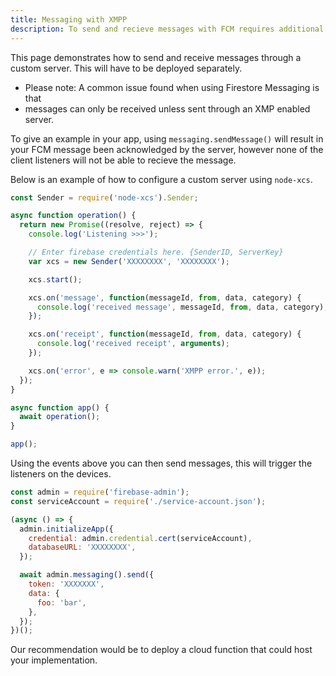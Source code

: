 ```yaml
---
title: Messaging with XMPP
description: To send and recieve messages with FCM requires additional steps to ensure listeners are correctly working.
---
```


This page demonstrates how to send and receive messages through a custom server. This will have to be deployed separately.

- Please note: A common issue found when using Firestore Messaging is that
- messages can only be received unless sent through an XMP enabled server.

To give an example in your app, using `messaging.sendMessage()` will result in your FCM message been acknowledged by the server, however none of the client listeners will not be able to recieve the message.

Below is an example of how to configure a custom server using `node-xcs`.

```js
const Sender = require('node-xcs').Sender;

async function operation() {
  return new Promise((resolve, reject) => {
    console.log('Listening >>>');

    // Enter firebase credentials here. {SenderID, ServerKey}
    var xcs = new Sender('XXXXXXXX', 'XXXXXXXX');

    xcs.start();

    xcs.on('message', function(messageId, from, data, category) {
      console.log('received message', messageId, from, data, category);
    });

    xcs.on('receipt', function(messageId, from, data, category) {
      console.log('received receipt', arguments);
    });

    xcs.on('error', e => console.warn('XMPP error.', e));
  });
}

async function app() {
  await operation();
}

app();
```

Using the events above you can then send messages, this will trigger the listeners on the devices.

```js
const admin = require('firebase-admin');
const serviceAccount = require('./service-account.json');

(async () => {
  admin.initializeApp({
    credential: admin.credential.cert(serviceAccount),
    databaseURL: 'XXXXXXXX',
  });

  await admin.messaging().send({
    token: 'XXXXXXX',
    data: {
      foo: 'bar',
    },
  });
})();
```

Our recommendation would be to deploy a cloud function that could host your implementation.
